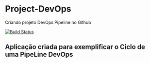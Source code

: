 # Project-DevOps
Criando projeto DevOps Pipeline no Github

<!-- Altere a Flag abaixo com sua URL do Travis -->
[![Build Status](https://travis-ci.org/alancarlosilva/Project-DevOps.svg?branch=master)](https://travis-ci.org/alancarlosilva/Project-DevOps)

## Aplicação criada para exemplificar o Ciclo de uma PipeLine DevOps
